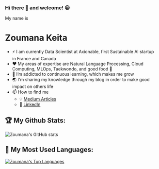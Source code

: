 ### Hi there 👋 and welcome! 😀 
My name is 
# Zoumana Keita

- ⚡ I am currently Data Scientist at Axionable, first Sustainable AI startup in France and Canada
- ❤️ My areas of expertise are Natural Language Processing, Cloud Computing, MLOps, Taekwondo, and good food 🥘 
- 🌱 I’m addicted to continuous learning, which makes me grow
- 🌏 I'm sharing my knowledge through my blog in order to make good impact on others life
- 📫 How to find me
  - 💡 [Medium Articles](https://zoumanakeita.medium.com/)
  - 🏢 [LinkedIn](https://www.linkedin.com/in/zoumana-keita/)

## 🏆 My Github Stats:
![Zoumana's GitHub stats](https://github-readme-stats.vercel.app/api?username=keitazoumana&hide_title=false&count_private=true&show_icons=true&theme=tokyonight)

## 🏅 My Most Used Languages:
[![Zoumana's Top Languages](https://github-readme-stats.vercel.app/api/top-langs/?username=keitazoumana&hide=javascript,html)](https://github.com/keitazoumana/github-readme-stats)

